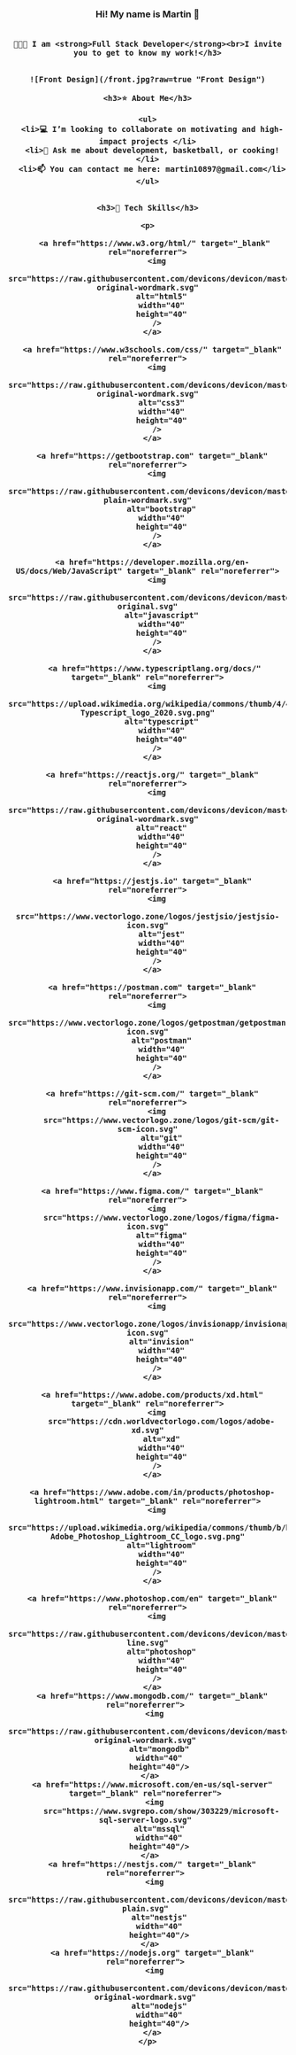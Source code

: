 <h3 align="center">Hi! My name is Martin 👋 <br><br>

    👨🏻‍💻 I am <strong>Full Stack Developer</strong><br>I invite you to get to know my work!</h3>
    
    
    ![Front Design](/front.jpg?raw=true "Front Design")
    
    <h3>⭐ About Me</h3>
      
    <ul>
      <li>💻 I’m looking to collaborate on motivating and high-impact projects </li>
      <li>💬 Ask me about development, basketball, or cooking!</li>
      <li>📫 You can contact me here: martin10897@gmail.com</li>
    </ul>
    
    
    <h3>🚀 Tech Skills</h3>
    
    <p>
    
       <a href="https://www.w3.org/html/" target="_blank" rel="noreferrer">
        <img
          src="https://raw.githubusercontent.com/devicons/devicon/master/icons/html5/html5-original-wordmark.svg"
          alt="html5"
          width="40"
          height="40"
        />
      </a>
      
      <a href="https://www.w3schools.com/css/" target="_blank" rel="noreferrer">
        <img
          src="https://raw.githubusercontent.com/devicons/devicon/master/icons/css3/css3-original-wordmark.svg"
          alt="css3"
          width="40"
          height="40"
        />
      </a>
      
      <a href="https://getbootstrap.com" target="_blank" rel="noreferrer">
        <img
          src="https://raw.githubusercontent.com/devicons/devicon/master/icons/bootstrap/bootstrap-plain-wordmark.svg"
          alt="bootstrap"
          width="40"
          height="40"
        />
      </a>
      
      <a href="https://developer.mozilla.org/en-US/docs/Web/JavaScript" target="_blank" rel="noreferrer">
        <img
          src="https://raw.githubusercontent.com/devicons/devicon/master/icons/javascript/javascript-original.svg"
          alt="javascript"
          width="40"
          height="40"
        />
      </a>
      
       <a href="https://www.typescriptlang.org/docs/" target="_blank" rel="noreferrer">
        <img
          src="https://upload.wikimedia.org/wikipedia/commons/thumb/4/4c/Typescript_logo_2020.svg/1200px-Typescript_logo_2020.svg.png"
          alt="typescript"
          width="40"
          height="40"
        />
      </a>
      
      <a href="https://reactjs.org/" target="_blank" rel="noreferrer">
        <img
          src="https://raw.githubusercontent.com/devicons/devicon/master/icons/react/react-original-wordmark.svg"
          alt="react"
          width="40"
          height="40"
        />
      </a>
      
      <a href="https://jestjs.io" target="_blank" rel="noreferrer">
        <img
          src="https://www.vectorlogo.zone/logos/jestjsio/jestjsio-icon.svg"
          alt="jest"
          width="40"
          height="40"
        />
      </a>
      
      <a href="https://postman.com" target="_blank" rel="noreferrer">
        <img
          src="https://www.vectorlogo.zone/logos/getpostman/getpostman-icon.svg"
          alt="postman"
          width="40"
          height="40"
        />
      </a>
      
      <a href="https://git-scm.com/" target="_blank" rel="noreferrer">
        <img
          src="https://www.vectorlogo.zone/logos/git-scm/git-scm-icon.svg"
          alt="git"
          width="40"
          height="40"
        />
      </a>
    
      <a href="https://www.figma.com/" target="_blank" rel="noreferrer">
        <img
          src="https://www.vectorlogo.zone/logos/figma/figma-icon.svg"
          alt="figma"
          width="40"
          height="40"
        />
      </a>
      
      <a href="https://www.invisionapp.com/" target="_blank" rel="noreferrer">
        <img
          src="https://www.vectorlogo.zone/logos/invisionapp/invisionapp-icon.svg"
          alt="invision"
          width="40"
          height="40"
        />
      </a>
      
      <a href="https://www.adobe.com/products/xd.html" target="_blank" rel="noreferrer">
        <img
          src="https://cdn.worldvectorlogo.com/logos/adobe-xd.svg"
          alt="xd"
          width="40"
          height="40"
        />
      </a>
      
      <a href="https://www.adobe.com/in/products/photoshop-lightroom.html" target="_blank" rel="noreferrer">
        <img
          src="https://upload.wikimedia.org/wikipedia/commons/thumb/b/b6/Adobe_Photoshop_Lightroom_CC_logo.svg/2101px-Adobe_Photoshop_Lightroom_CC_logo.svg.png"
          alt="lightroom"
          width="40"
          height="40"
        />
      </a>
    
      <a href="https://www.photoshop.com/en" target="_blank" rel="noreferrer">
        <img
          src="https://raw.githubusercontent.com/devicons/devicon/master/icons/photoshop/photoshop-line.svg"
          alt="photoshop"
          width="40"
          height="40"
        />
      </a>
      <a href="https://www.mongodb.com/" target="_blank" rel="noreferrer"> 
        <img 
          src="https://raw.githubusercontent.com/devicons/devicon/master/icons/mongodb/mongodb-original-wordmark.svg" 
          alt="mongodb" 
          width="40" 
          height="40"/> 
      </a> 
      <a href="https://www.microsoft.com/en-us/sql-server" target="_blank" rel="noreferrer"> 
        <img 
          src="https://www.svgrepo.com/show/303229/microsoft-sql-server-logo.svg" 
          alt="mssql" 
          width="40" 
          height="40"/> 
      </a> 
      <a href="https://nestjs.com/" target="_blank" rel="noreferrer"> 
        <img 
          src="https://raw.githubusercontent.com/devicons/devicon/master/icons/nestjs/nestjs-plain.svg" 
          alt="nestjs" 
          width="40" 
          height="40"/> 
      </a> 
      <a href="https://nodejs.org" target="_blank" rel="noreferrer"> 
        <img 
          src="https://raw.githubusercontent.com/devicons/devicon/master/icons/nodejs/nodejs-original-wordmark.svg" 
          alt="nodejs" 
          width="40" 
          height="40"/> 
      </a>
    </p>

